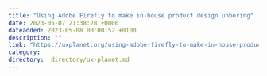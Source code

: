 ```yaml
---
title: "Using Adobe Firefly to make in-house product design unboring"
date: 2023-05-07 21:38:28 +0000
dateadded: 2023-05-08 00:00:52 +0100
description: ""
link: "https://uxplanet.org/using-adobe-firefly-to-make-in-house-product-design-unboring-a66eeb29ca08?source=rss----819cc2aaeee0---4"
category:
directory: _directory/ux-planet.md
---
```

